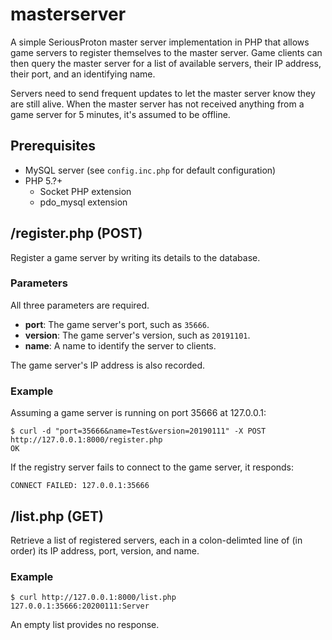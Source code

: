 # masterserver

A simple SeriousProton master server implementation in PHP that allows game servers to register themselves to the master server. Game clients can then query the master server for a list of available servers, their IP address, their port, and an identifying name.

Servers need to send frequent updates to let the master server know they are still alive. When the master server has not received anything from a game server for 5 minutes, it's assumed to be offline.

## Prerequisites

-   MySQL server (see `config.inc.php` for default configuration)
-   PHP 5.?+
    -   Socket PHP extension
    -   pdo_mysql extension

## /register.php (POST)

Register a game server by writing its details to the database.

### Parameters

All three parameters are required.

- **port**: The game server's port, such as `35666`.
- **version**: The game server's version, such as `20191101`.
- **name**: A name to identify the server to clients.

The game server's IP address is also recorded.

### Example

Assuming a game server is running on port 35666 at 127.0.0.1:

```
$ curl -d "port=35666&name=Test&version=20190111" -X POST http://127.0.0.1:8000/register.php
OK
```

If the registry server fails to connect to the game server, it responds:

```
CONNECT FAILED: 127.0.0.1:35666
```

## /list.php (GET)

Retrieve a list of registered servers, each in a colon-delimted line of (in order) its IP address, port, version, and name.

### Example

```
$ curl http://127.0.0.1:8000/list.php
127.0.0.1:35666:20200111:Server
```

An empty list provides no response.
